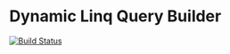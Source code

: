 # Dynamic Linq Query Builder
[![Build Status](https://travis-ci.org/castle-it/dynamic-linq-query-builder.svg)](https://travis-ci.org/castle-it/dynamic-linq-query-builder)
